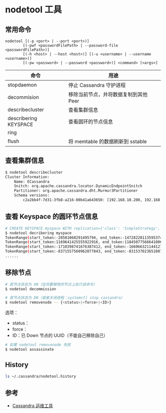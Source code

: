 # nodetool 工具

## 常用命令

```plaintext
nodetool [(-p <port> | --port <port>)]
        [(-pwf <passwordFilePath> | --password-file <passwordFilePath>)]
        [(-h <host> | --host <host>)] [(-u <username> | --username <username>)]
        [(-pw <password> | --password <password>)] <command> [<args>]
```

| 命令                  | 用途                                  |
| --------------------- | ------------------------------------- |
| stopdaemon            | 停止 Cassandra 守护进程               |
| decommision           | 移除当前节点，并将数据复制到其他 Peer |
| describecluster       | 查看集群信息                          |
| describering KEYSPACE | 查看圆环的节点信息                    |
| ring                  |                                       |
| flush                 | 将 memtable 的数据刷新到 sstable      |

## 查看集群信息

```sh
$ nodetool describecluster
Cluster Information:
    Name: ECassandra
    Snitch: org.apache.cassandra.locator.DynamicEndpointSnitch
    Partitioner: org.apache.cassandra.dht.Murmur3Partitioner
    Schema versions:
        c2a2bb4f-7d31-3fb8-a216-00b41a643650: [192.168.10.200, 192.168.10.201, 192.168.10.202]
```

## 查看 Keyspace 的圆环节点信息

```sh
# CREATE KEYSPACE myspace WITH replication={'class': 'SimpleStrategy', 'replication_factor': 2}
$ nodetool decribering myspace
TokenRange(start_token:-20581068291495794, end_token:-14728228113595374, endpoints:[192.168.10.201, 192.168.10.200], rpc_endpoints:[192.168.10.201, 192.168.10.200], endpoint_details:[EndpointDetails(host:192.168.10.201, datacenter:DCHK, rack:R2), EndpointDetails(host:192.168.10.200, datacenter:DCHK, rack:R2)])
TokenRange(start_token:1169641425555922916, end_token:1184507756664100600, endpoints:[192.168.10.200, 192.168.10.201], rpc_endpoints:[192.168.10.200, 192.168.10.201], endpoint_details:[EndpointDetails(host:192.168.10.200, datacenter:DCHK, rack:R2), EndpointDetails(host:192.168.10.201, datacenter:DCHK, rack:R2)])
TokenRange(start_token:-1710398741676387412, end_token:-1660663211441278613, endpoints:[192.168.10.202, 192.168.10.200], rpc_endpoints:[192.168.10.202, 192.168.10.200], endpoint_details:[EndpointDetails(host:192.168.10.202, datacenter:DCHK, rack:R4), EndpointDetails(host:192.168.10.200, datacenter:DCHK, rack:R2)])
TokenRange(start_token:-8371557560962077843, end_token:-8315370236528078734, endpoints:[192.168.10.202, 192.168.10.200], rpc_endpoints:[192.168.10.202, 192.168.10.200], endpoint_details:[EndpointDetails(host:192.168.10.202, datacenter:DCHK, rack:R4), EndpointDetails(host:192.168.10.200, datacenter:DCHK, rack:R2)])
......
```

## 移除节点

```sh
# 若节点状态为 UN（在将要移除的节点上执行该命令）
$ nodetool decommission
```

```sh
# 若节点状态为 DN（或者关闭进程：systemctl stop cassandra）
$ nodetool removenode -- {<status>|<force>|<ID>}
```

选项：

* status：
* force：
* ID：已 Down 节点的 UUID（不能自己移除自己）

```sh
# 如果 nodetool removenode 失败
$ nodetool assassinate
```

## History

```sh
ls ~/.cassandra/nodetool.history
```

## 参考

* [Cassandra 运维工具](https://blog.csdn.net/zrtlin/article/details/60763413)